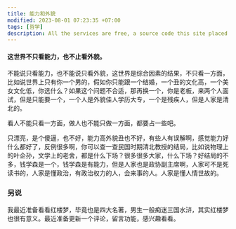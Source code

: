 ```yaml
---
title: 能力和外貌
modified: 2023-08-01 07:23:35 +07:00
tags: [哲学]
description: All the services are free, a source code this site placed on github repository and intergration with netlify service, another service that you can use is github page for hosting your own static site.
---
```


####  这世界不只看能力，也不止看外貌。

不能说只看能力，也不能说只看外貌，这世界是综合因素的结果，不只看一方面，比如说世界上只有你一个男的，假如你只能跟一个结婚，一个丑的文化高，一个美女文化低，你选什么？如果这个问题不合适，那再换一个，你是老板，来两个人面试，但是只能要一个，一个人是外貌佳人学历大专，一个是残疾人，但是人家是清北的。

看人不能只看一方面，做人也不能只做一方面，都要占一些吧。

只漂亮，是个傻逼，也不好，能力高外貌丑也不好，有些人有误解啊，感觉能力好什么都好了，反例很多啊，你可以查一查民国时期清北教授的结局，比如说物理上的叶企孙，文学上的老舍，都是什么下场？很多很多大家，什么下场？好结局的不多，钱学森是一个，钱学森是有能力，但是人家也是政协副主席啊，人家可不是死读书的，人家是懂政治，有政治权力的人，会来事的人。人家是懂人情世故的。

###  另说

我最近准备看看红楼梦，毕竟也是四大名著，男生一般痴迷三国水浒，其实红楼梦也很有意义。最近准备更新一个评论，留言功能，感兴趣看看。

